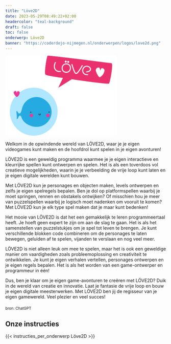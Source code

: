 ```yaml
---
title: "Löve2D"
date: 2023-05-29T08:49:22+02:00
headercolor: "teal-background"
draft: false
toc: false
onderwerp: Löve2D
banner: "https://coderdojo-nijmegen.nl/onderwerpen/logos/love2d.png"
---
```


![Löve2D logo](/onderwerpen/logos/love2d.png)

Welkom in de opwindende wereld van LÖVE2D, waar je je eigen videogames kunt maken en de hoofdrol kunt spelen in je eigen avonturen!

<!--more-->


LÖVE2D is een geweldig programma waarmee je je eigen interactieve en kleurrijke spellen kunt ontwerpen en spelen. Het is als een toverdoos vol creatieve mogelijkheden, waarin je je verbeelding de vrije loop kunt laten en je eigen digitale werelden kunt bouwen.

Met LÖVE2D kun je personages en objecten maken, levels ontwerpen en zelfs je eigen spelregels bepalen. Ben je dol op platformspellen waarbij je moet springen, rennen en obstakels ontwijken? Of misschien hou je meer van puzzelspellen waarbij je logisch moet nadenken om vooruit te komen? Met LÖVE2D kun je elk type spel maken dat je maar kunt bedenken!

Het mooie van LÖVE2D is dat het een gemakkelijk te leren programmeertaal heeft. Je hoeft geen expert te zijn om aan de slag te gaan. Het is als het samenstellen van puzzelstukjes om je spel tot leven te brengen. Je kunt verschillende blokken code combineren om de personages te laten bewegen, geluiden af te spelen, vijanden te verslaan en nog veel meer.

LÖVE2D is niet alleen leuk om mee te spelen, maar het is ook een geweldige manier om vaardigheden zoals probleemoplossing en creativiteit te ontwikkelen. Je kunt je eigen verhalen vertellen, personages ontwerpen en je eigen regels bepalen. Het is als het worden van een game-ontwerper en programmeur in één!

Dus, ben je klaar om je eigen game-avonturen te creëren met LÖVE2D? Duik in de wereld van creatie en innovatie. Laat je fantasie de vrije loop en bouw je eigen digitale meesterwerken. Met LÖVE2D ben jij de regisseur van je eigen gamewereld. Veel plezier en veel succes!

<sub>bron: ChatGPT</sub>

## Onze instructies
{{< instructies_per_onderwerp Löve2D >}}
